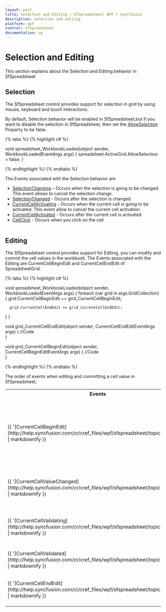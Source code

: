 ```yaml
---
layout: post
title: Selection and Editing | SfSpreadsheet| WPF | Syncfusion
description: selection and editing
platform: wpf
control: SfSpreadsheet
documentation: ug
---
```


# Selection and Editing

This section explains about the Selection and Editing behavior in SfSpreadsheet
<br/>

## Selection

The SfSpreadsheet control provides support for selection in grid by using mouse, keyboard and touch interactions.

By default, Selection behavior will be enabled in SfSpreadsheet,but if you want to disable the selection in SfSpreadsheet, then set the [AllowSelection](http://help.syncfusion.com/cr/cref_files/wpf/sfspreadsheet/topic2559.html) Property to be false.

{% tabs %}
{% highlight c# %}

void spreadsheet_WorkbookLoaded(object sender, WorkbookLoadedEventArgs args)
{
    spreadsheet.ActiveGrid.AllowSelection = false;
}

{% endhighlight %}
{% endtabs %}

The Events associated with the Selection behavior are

* [SelectionChanging](http://help.syncfusion.com/cr/cref_files/wpf/sfspreadsheet/topic2611.html)     – Occurs when the selection is going to be changed. This event allows to cancel the selection change.
* [SelectionChanged](http://help.syncfusion.com/cr/cref_files/wpf/sfspreadsheet/topic2610.html)      - Occurs after the selection is changed
* [CurrentCellActivating](http://help.syncfusion.com/cr/cref_files/wpf/sfspreadsheet/topic2601.html) - Occurs when the current cell is going to be activated. This event allow to cancel the current cell activation.
* [CurrentCellActivated](http://help.syncfusion.com/cr/cref_files/wpf/sfspreadsheet/topic2600.html)  - Occurs after the current cell is activated
* [CellClick](http://help.syncfusion.com/cr/cref_files/wpf/sfspreadsheet/topic2595.html)             - Occurs when you click on the cell
<br/><br/>

## Editing

The SfSpreadsheet control provides support for Editing, you can modify and commit the cell values in the workbook. The Events associated with the Editing are CurrentCellBeginEdit and CurrentCellEndEdit of SpreadsheetGrid.

{% tabs %}
{% highlight c# %}

void spreadsheet_WorkbookLoaded(object sender, WorkbookLoadedEventArgs args)
{
   foreach (var grid in args.GridCollection)
   {
      grid.CurrentCellBeginEdit += grid_CurrentCellBeginEdit;

      grid.CurrentCellEndEdit += grid_CurrentCellEndEdit;
   }
}

void grid_CurrentCellEndEdit(object sender, CurrentCellEndEditEventArgs args)
{
    //Code          
}
	
void grid_CurrentCellBeginEdit(object sender, CurrentCellBeginEditEventArgs args)
{
    //Code         
}

{% endhighlight %}
{% endtabs %}

The order of events when editing and committing a cell value in SfSpreadsheet,

<table>
<tr>
<th>
Events</th><th>
Description</th></tr>
<tr>
<td>
{{ '[CurrentCellBeginEdit](http://help.syncfusion.com/cr/cref_files/wpf/sfspreadsheet/topic2602.html)' | markdownify }}</td><td>
Occurs when the current cell enters into edit mode. This event allows to cancel entering the edit mode.</td></tr>
<tr>
<td>
{{ '[CurrentCellValueChanged](http://help.syncfusion.com/cr/cref_files/wpf/sfspreadsheet/topic2606.html)' | markdownify }}</td><td>
Occurs when the current cell value is changed in edit mode</td></tr>
<tr>
<td>
{{ '[CurrentCellValidating](http://help.syncfusion.com/cr/cref_files/wpf/sfspreadsheet/topic2605.html)' | markdownify }}</td><td>
Occurs when the current cell value is going to be validated</td></tr>
<tr>
<td>
{{ '[CurrentCellValidated](http://help.syncfusion.com/cr/cref_files/wpf/sfspreadsheet/topic2604.html)' | markdownify }}</td><td>
Occurs after the current cell is validated</td></tr>
<tr>
<td>
{{ '[CurrentCellEndEdit](http://help.syncfusion.com/cr/cref_files/wpf/sfspreadsheet/topic2603.html)' | markdownify }}</td><td>
Occurs when the current cell leaves from edit mode</td></tr>
</table>
